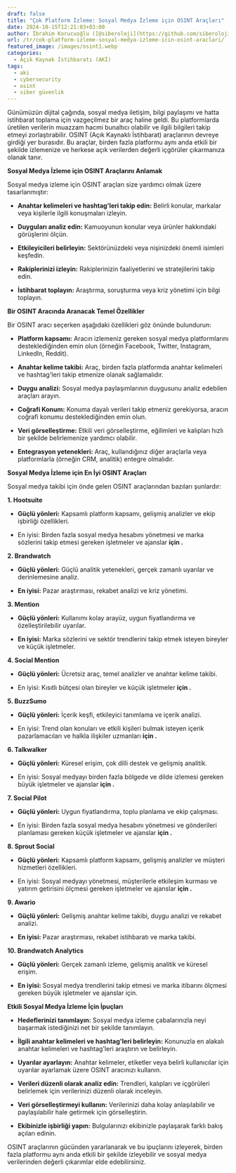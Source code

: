```yaml
---
draft: false
title: "Çok Platform İzleme: Sosyal Medya İzleme için OSINT Araçları"
date: 2024-10-15T12:21:03+03:00
author: İbrahim Korucuoğlu ([@siberoloji](https://github.com/siberoloji))
url: /tr/cok-platform-izleme-sosyal-medya-izleme-icin-osint-araclari/
featured_image: /images/osint1.webp
categories:
  - Açık Kaynak İstihbaratı (AKİ)
tags:
  - aki
  - cybersecurity
  - osint
  - siber güvenlik
---
```



Günümüzün dijital çağında, sosyal medya iletişim, bilgi paylaşımı ve hatta istihbarat toplama için vazgeçilmez bir araç haline geldi. Bu platformlarda üretilen verilerin muazzam hacmi bunaltıcı olabilir ve ilgili bilgileri takip etmeyi zorlaştırabilir. OSINT (Açık Kaynaklı İstihbarat) araçlarının devreye girdiği yer burasıdır. Bu araçlar, birden fazla platformu aynı anda etkili bir şekilde izlemenize ve herkese açık verilerden değerli içgörüler çıkarmanıza olanak tanır.



**Sosyal Medya İzleme için OSINT Araçlarını Anlamak**



Sosyal medya izleme için OSINT araçları size yardımcı olmak üzere tasarlanmıştır:


* **Anahtar kelimeleri ve hashtag'leri takip edin:**  Belirli konular, markalar veya kişilerle ilgili konuşmaları izleyin.

* **Duyguları analiz edin:**  Kamuoyunun konular veya ürünler hakkındaki görüşlerini ölçün.

* **Etkileyicileri belirleyin:**  Sektörünüzdeki veya nişinizdeki önemli isimleri keşfedin.

* **Rakiplerinizi izleyin:**  Rakiplerinizin faaliyetlerini ve stratejilerini takip edin.

* **İstihbarat toplayın:**  Araştırma, soruşturma veya kriz yönetimi için bilgi toplayın.




**Bir OSINT Aracında Aranacak Temel Özellikler**



Bir OSINT aracı seçerken aşağıdaki özellikleri göz önünde bulundurun:


* **Platform kapsamı:**  Aracın izlemeniz gereken sosyal medya platformlarını desteklediğinden emin olun (örneğin Facebook, Twitter, Instagram, LinkedIn, Reddit).

* **Anahtar kelime takibi:**  Araç, birden fazla platformda anahtar kelimeleri ve hashtag'leri takip etmenize olanak sağlamalıdır.

* **Duygu analizi:**  Sosyal medya paylaşımlarının duygusunu analiz edebilen araçları arayın.

* **Coğrafi Konum:**  Konuma dayalı verileri takip etmeniz gerekiyorsa, aracın coğrafi konumu desteklediğinden emin olun.

* **Veri görselleştirme:**  Etkili veri görselleştirme, eğilimleri ve kalıpları hızlı bir şekilde belirlemenize yardımcı olabilir.

* **Entegrasyon yetenekleri:**  Araç, kullandığınız diğer araçlarla veya platformlarla (örneğin CRM, analitik) entegre olmalıdır.




**Sosyal Medya İzleme için En İyi OSINT Araçları**



Sosyal medya takibi için önde gelen OSINT araçlarından bazıları şunlardır:



**1. Hootsuite**


* **Güçlü yönleri:**  Kapsamlı platform kapsamı, gelişmiş analizler ve ekip işbirliği özellikleri.

*  En iyisi: Birden fazla sosyal medya hesabını yönetmesi ve marka sözlerini takip etmesi gereken işletmeler ve ajanslar **için .**




**2. Brandwatch**


* **Güçlü yönleri:**  Güçlü analitik yetenekleri, gerçek zamanlı uyarılar ve derinlemesine analiz.

* **En iyisi:**  Pazar araştırması, rekabet analizi ve kriz yönetimi.




**3. Mention**


* **Güçlü yönleri:**  Kullanımı kolay arayüz, uygun fiyatlandırma ve özelleştirilebilir uyarılar.

* **En iyisi:**  Marka sözlerini ve sektör trendlerini takip etmek isteyen bireyler ve küçük işletmeler.




**4. Social Mention**


* **Güçlü yönleri:**  Ücretsiz araç, temel analizler ve anahtar kelime takibi.

*  En iyisi: Kısıtlı bütçesi olan bireyler ve küçük işletmeler **için .**




**5. BuzzSumo**


* **Güçlü yönleri:**  İçerik keşfi, etkileyici tanımlama ve içerik analizi.

*  En iyisi: Trend olan konuları ve etkili kişileri bulmak isteyen içerik pazarlamacıları ve halkla ilişkiler uzmanları **için .**




**6. Talkwalker**


* **Güçlü yönleri:**  Küresel erişim, çok dilli destek ve gelişmiş analitik.

*  En iyisi: Sosyal medyayı birden fazla bölgede ve dilde izlemesi gereken büyük işletmeler ve ajanslar **için .**




**7. Social Pilot**


* **Güçlü yönleri:**  Uygun fiyatlandırma, toplu planlama ve ekip çalışması.

*  En iyisi: Birden fazla sosyal medya hesabını yönetmesi ve gönderileri planlaması gereken küçük işletmeler ve ajanslar **için .**




**8. Sprout Social**


* **Güçlü yönleri:**  Kapsamlı platform kapsamı, gelişmiş analizler ve müşteri hizmetleri özellikleri.

*  En iyisi: Sosyal medyayı yönetmesi, müşterilerle etkileşim kurması ve yatırım getirisini ölçmesi gereken işletmeler ve ajanslar **için .**




**9. Awario**


* **Güçlü yönleri:**  Gelişmiş anahtar kelime takibi, duygu analizi ve rekabet analizi.

* **En iyisi:**  Pazar araştırması, rekabet istihbaratı ve marka takibi.




**10. Brandwatch Analytics**


* **Güçlü yönleri:**  Gerçek zamanlı izleme, gelişmiş analitik ve küresel erişim.

* **En iyisi:**  Sosyal medya trendlerini takip etmesi ve marka itibarını ölçmesi gereken büyük işletmeler ve ajanslar için.




**Etkili Sosyal Medya İzleme İçin İpuçları**


* **Hedeflerinizi tanımlayın:**  Sosyal medya izleme çabalarınızla neyi başarmak istediğinizi net bir şekilde tanımlayın.

* **İlgili anahtar kelimeleri ve hashtag'leri belirleyin:**  Konunuzla en alakalı anahtar kelimeleri ve hashtag'leri araştırın ve belirleyin.

* **Uyarılar ayarlayın:**  Anahtar kelimeler, etiketler veya belirli kullanıcılar için uyarılar ayarlamak üzere OSINT aracınızı kullanın.

* **Verileri düzenli olarak analiz edin:**  Trendleri, kalıpları ve içgörüleri belirlemek için verilerinizi düzenli olarak inceleyin.

* **Veri görselleştirmeyi kullanın:**  Verilerinizi daha kolay anlaşılabilir ve paylaşılabilir hale getirmek için görselleştirin.

* **Ekibinizle işbirliği yapın:**  Bulgularınızı ekibinizle paylaşarak farklı bakış açıları edinin.




OSINT araçlarının gücünden yararlanarak ve bu ipuçlarını izleyerek, birden fazla platformu aynı anda etkili bir şekilde izleyebilir ve sosyal medya verilerinden değerli çıkarımlar elde edebilirsiniz.

